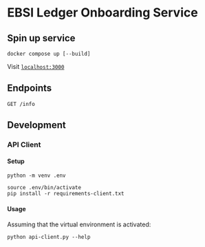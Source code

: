 # EBSI Ledger Onboarding Service

## Spin up service

```shell
docker compose up [--build]
```

Visit [`localhost:3000`](http://localhost:3000)

## Endpoints

```
GET /info
```

## Development

### API Client

#### Setup

```shell
python -m venv .env
```

```shell
source .env/bin/activate
pip install -r requirements-client.txt
```

#### Usage

Assuming that the virtual environment is activated:

```shell
python api-client.py --help
```
